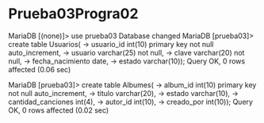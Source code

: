 # Prueba03Progra02


MariaDB [(none)]> use prueba03
Database changed
MariaDB [prueba03]> create table Usuarios(
    -> usuario_id int(10) primary key not null auto_increment,
    -> usuario varchar(25) not null,
    -> clave varchar(20) not null,
    -> fecha_nacimiento date,
    -> estado varchar(10));
Query OK, 0 rows affected (0.06 sec)

MariaDB [prueba03]> create table Albumes(
    -> album_id int(10) primary key not null auto_increment,
    -> titulo varchar(20),
    -> estado varchar(10),
    -> cantidad_canciones int(4),
    -> autor_id int(10),
    -> creado_por int(10));
Query OK, 0 rows affected (0.02 sec)

